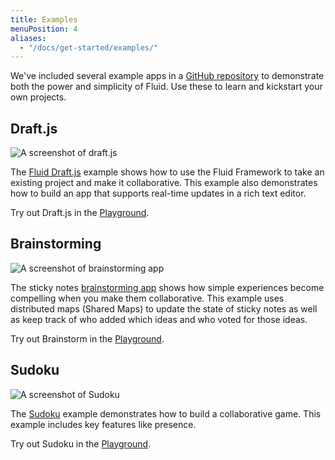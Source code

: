 ```yaml
---
title: Examples
menuPosition: 4
aliases:
  - "/docs/get-started/examples/"
---
```


We've included several example apps in a [GitHub repository](https://github.com/microsoft/FluidExamples) to demonstrate
both the power and simplicity of Fluid. Use these to learn and kickstart your own projects.

## Draft.js

![A screenshot of draft.js](/images/draftjs-example.png)

The [Fluid Draft.js](https://github.com/microsoft/FluidExamples/tree/main/draft-js) example shows how to use the
Fluid Framework to take an existing project and make it collaborative. This example also demonstrates
how to build an app that supports real-time updates in a rich text editor.

Try out Draft.js in the [Playground](/playground/?path=/docs/react-demos-draft-js--demo).

## Brainstorming

![A screenshot of brainstorming app](/images/brainstorm-example.png)

The sticky notes [brainstorming app](https://github.com/microsoft/FluidExamples/tree/main/brainstorm)
shows how simple experiences become compelling when you make them collaborative. This example uses distributed
maps (Shared Maps) to update the state of sticky notes as well as keep track of who added which ideas and who
voted for those ideas.

Try out Brainstorm in the [Playground](/playground/?path=/docs/react-demos-brainstorm--demo).

## Sudoku

<img src="/images/sudoku-example.png" alt="A screenshot of Sudoku" style="max-height: 400px; margin-left: auto;
margin-right: auto;">

The [Sudoku](https://github.com/microsoft/FluidExamples/tree/main/sudoku) example demonstrates how to build
a collaborative game. This example includes key features like presence.

Try out Sudoku in the [Playground](/playground/?path=/docs/react-demos-sudoku--demo).
